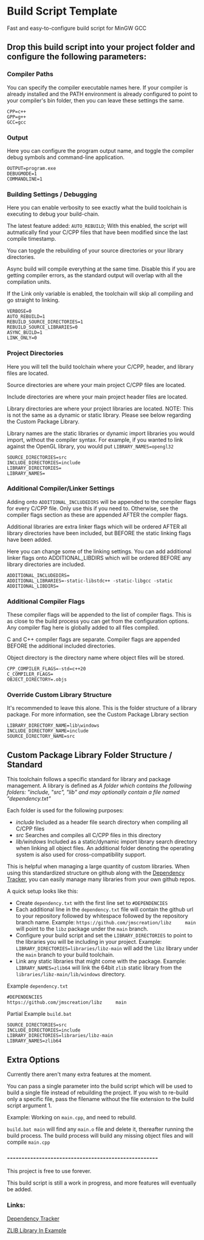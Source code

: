 # Build Script Template
Fast and easy-to-configure build script for MinGW GCC


## Drop this build script into your project folder and configure the following parameters:

### Compiler Paths
You can specify the compiler executable names here. If your compiler is already installed and the PATH environment is already configured to point to your compiler's bin folder, then you can leave these settings the same.
```
CPP=c++
GPP=g++
GCC=gcc
```

### Output
Here you can configure the program output name, and toggle the compiler debug symbols and command-line application.
```
OUTPUT=program.exe
DEBUGMODE=1
COMMANDLINE=1
```

### Building Settings / Debugging
Here you can enable verbosity to see exactly what the build toolchain is executing to debug your build-chain.

The latest feature added: `AUTO_REBUILD`; With this enabled, the script will autmatically find your C/CPP files that have been modified since the last compile timestamp.

You can toggle the rebuilding of your source directories or your library directories.

Async build will compile everything at the same time. Disable this if you are getting compiler errors, as the standard output will overlap with all the compilation units.

If the Link only variable is enabled, the toolchain will skip all compiling and go straight to linking.
```
VERBOSE=0
AUTO_REBUILD=1
REBUILD_SOURCE_DIRECTORIES=1
REBUILD_SOURCE_LIBRARIES=0
ASYNC_BUILD=1
LINK_ONLY=0
```

### Project Directories
Here you will tell the build toolchain where your C/CPP, header, and library files are located.

Source directories are where your main project C/CPP files are located.

Include directories are where your main project header files are located.

Library directories are where your project libraries are located. NOTE: This is not the same as a dynamic or static library. Please see below regarding the Custom Package Library.

Library names are the static libraries or dynamic import libraries you would import, without the compiler syntax. For example, if you wanted to link against the OpenGL library, you would put `LIBRARY_NAMES=opengl32`

```
SOURCE_DIRECTORIES=src
INCLUDE_DIRECTORIES=include
LIBRARY_DIRECTORIES=
LIBRARY_NAMES=
```

### Additional Compiler/Linker Settings
Adding onto `ADDITIONAL_INCLUDEDIRS` will be appended to the compiler flags for every C/CPP file. Only use this if you need to. Otherwise, see the compiler flags section as these are appended AFTER the compiler flags.

Additional libraries are extra linker flags which will be ordered AFTER all library directories have been included, but BEFORE the static linking flags have been added.

Here you can change some of the linking settings. You can add additional linker flags onto ADDITIONAL_LIBDIRS which will be ordered BEFORE any library directories are included.
```
ADDITIONAL_INCLUDEDIRS=
ADDITIONAL_LIBRARIES=-static-libstdc++ -static-libgcc -static
ADDITIONAL_LIBDIRS=
```

### Additional Compiler Flags
These compiler flags will be appended to the list of compiler flags. This is as close to the build process you can get from the configuration options. Any compiler flag here is globally added to all files compiled.

C and C++ compiler flags are separate. Compiler flags are appended BEFORE the additional included directories.

Object directory is the directory name where object files will be stored.

```
CPP_COMPILER_FLAGS=-std=c++20
C_COMPILER_FLAGS=
OBJECT_DIRECTORY=.objs
```

### Override Custom Library Structure
It's recommended to leave this alone. This is the folder structure of a library package. For more information, see the Custom Package Library section
```
LIBRARY_DIRECTORY_NAME=lib\windows
INCLUDE_DIRECTORY_NAME=include
SOURCE_DIRECTORY_NAME=src
```


## Custom Package Library Folder Structure / Standard

This toolchain follows a specific standard for library and package management.
A library is defined as *A folder which contains the following folders: "include, "src", "lib" and may optionally contain a file named "dependency.txt"*

Each folder is used for the following purposes:
- _include_ Included as a header file search directory when compiling all C/CPP files
- _src_ Searches and compiles all C/CPP files in this directory
- _lib/windows_ Included as a static/dynamic import library search directory when linking all object files. An additional folder denoting the operating system is also used for cross-compatibility support.


This is helpful when managing a large quantity of custom libraries. When using this standardized structure on github along with the [Dependency Tracker](https://github.com/jmscreation/dependency-tracker), you can easily manage many libraries from your own github repos.

A quick setup looks like this:

- Create `dependency.txt` with the first line set to `#DEPENDENCIES`
- Each additional line in the `dependency.txt` file will contain the github url to your repository followed by whitespace followed by the repository branch name. Example: `https://github.com/jmscreation/libz		main` will point to the `libz` package under the `main` branch.
- Configure your build script and set the `LIBRARY_DIRECTORIES` to point to the libraries you will be including in your project. Example: `LIBRARY_DIRECTORIES=libraries/libz-main` will add the `libz` library under the `main` branch to your build toolchain.
- Link any static libraries that might come with the package. Example: `LIBRARY_NAMES=zlib64` will link the 64bit `zlib` static library from the `libraries/libz-main/lib/windows` directory.

Example `dependency.txt`
```
#DEPENDENCIES
https://github.com/jmscreation/libz		main
```
Partial Example `build.bat`
```
SOURCE_DIRECTORIES=src
INCLUDE_DIRECTORIES=include
LIBRARY_DIRECTORIES=libraries/libz-main
LIBRARY_NAMES=zlib64
```

## Extra Options

Currently there aren't many extra features at the moment.

You can pass a single parameter into the build script which will be used to build a single file instead of rebuilding the project.
If you wish to re-build only a specific file, pass the filename without the file extension to the build script argument 1.

Example:
Working on `main.cpp`, and need to rebuild.

`build.bat main` will find any `main.o` file and delete it, thereafter running the build process. The build process will build any missing object files and will compile `main.cpp`

### ----------------------------------------------------

This project is free to use forever.

This build script is still a work in progress, and more features will eventually be added.

### Links:

[Dependency Tracker](https://github.com/jmscreation/dependency-tracker)

[ZLIB Library In Example](https://github.com/jmscreation/libz)
